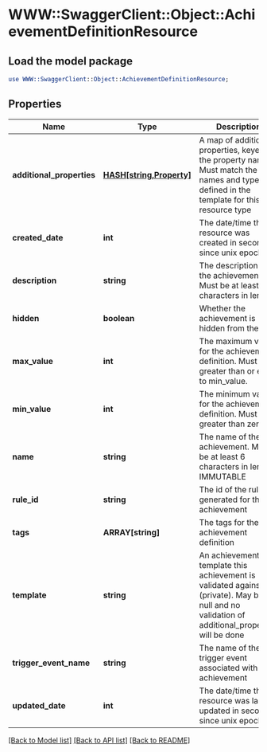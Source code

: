 # WWW::SwaggerClient::Object::AchievementDefinitionResource

## Load the model package
```perl
use WWW::SwaggerClient::Object::AchievementDefinitionResource;
```

## Properties
Name | Type | Description | Notes
------------ | ------------- | ------------- | -------------
**additional_properties** | [**HASH[string,Property]**](Property.md) | A map of additional properties, keyed on the property name.  Must match the names and types defined in the template for this resource type | [optional] 
**created_date** | **int** | The date/time this resource was created in seconds since unix epoch | [optional] 
**description** | **string** | The description of the achievement. Must be at least 2 characters in length. | [optional] 
**hidden** | **boolean** | Whether the achievement is hidden from the user | 
**max_value** | **int** | The maximum value for the achievement definition. Must be greater than or equal to min_value. | 
**min_value** | **int** | The minimum value for the achievement definition. Must be greater than zero. | 
**name** | **string** | The name of the achievement. Must be at least 6 characters in length. IMMUTABLE | 
**rule_id** | **string** | The id of the rule generated for this achievement | [optional] 
**tags** | **ARRAY[string]** | The tags for the achievement definition | [optional] 
**template** | **string** | An achievement template this achievement is validated against (private). May be null and no validation of additional_properties will be done | [optional] 
**trigger_event_name** | **string** | The name of the trigger event associated with this achievement | [optional] 
**updated_date** | **int** | The date/time this resource was last updated in seconds since unix epoch | [optional] 

[[Back to Model list]](../README.md#documentation-for-models) [[Back to API list]](../README.md#documentation-for-api-endpoints) [[Back to README]](../README.md)


